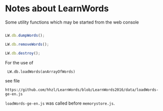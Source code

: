 # Notes about LearnWords

Some utility functions which may be started from the web console

````JavaScript

LW.db.dumpWords();

LW.db.removeWords();

LW.db.destroy();

````


For the use of 

     LW.db.loadWords(anArrayOfWords)

see file

    https://github.com/hhzl/LearnWords/blob/LearnWords2016/data/loadWords-ge-en.js



``loadWords-ge-en.js`` was called before ``memorystore.js``.

